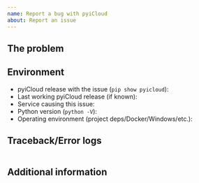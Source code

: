```yaml
---
name: Report a bug with pyiCloud
about: Report an issue
---
```

<!-- READ THIS FIRST:
  - Make sure you are running the latest version of pyiCloud before reporting an issue: https://github.com/picklepete/pyicloud/releases
  - Provide as many details as possible. Paste logs, configuration samples and code into the backticks.
  DO NOT DELETE ANY TEXT from this template! Otherwise, your issue may be closed without comment.
-->
## The problem
<!-- 
  Describe the issue you are experiencing here to communicate to the maintainers.
  Tell us what you were trying to do and what happened instead.
-->


## Environment
<!--
  Provide details about the versions you are using, which helps us to reproduce
  and find the issue quickly.
-->

- pyiCloud release with the issue (`pip show pyicloud`): 
- Last working pyiCloud release (if known): 
- Service causing this issue: 
- Python version (`python -V`): 
- Operating environment (project deps/Docker/Windows/etc.): 

## Traceback/Error logs
<!--
  If you come across any trace or error logs, please provide them.
-->

```shell

```

## Additional information

